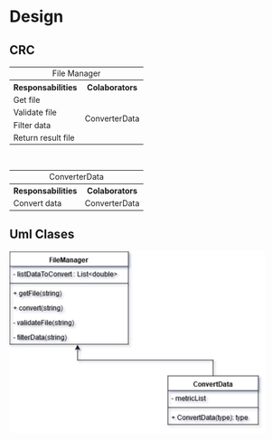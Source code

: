 # Design 

## CRC

<table>
<tr>
    <td align="center" colspan="2">
        File Manager
    </td>
</tr>
<tr>
    <th>Responsabilities</th>
    <th>Colaborators</th>
</tr>
<tr>
    <td>
    Get file
    </td>
    <td rowspan="4">
    ConverterData
    </td>
</tr>
<tr>
    <td>
    Validate file
    </td>
</tr>
<tr>
    <td>
    Filter data
    </td>
</tr>
<tr>
    <td>
      Return result file  
    </td>
</tr>
</table>
<br/>
<table >
<tr>
    <td align="center" colspan="2">
        ConverterData
    </td>
</tr>
<tr>
    <th>Responsabilities</th>
    <th>Colaborators</th>
</tr>
<tr>
    <td>
    Convert data
    </td>
    <td rowspan="4">
    ConverterData
    </td>
</tr>

</table>

## Uml Clases

![UML Clases](https://raw.githubusercontent.com/JoseGE/metric-converter/master/Untitled%20Diagram.png)

